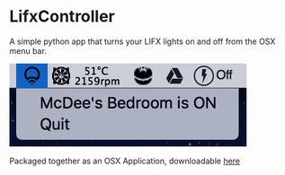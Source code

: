 # LifxController

A simple python app that turns your LIFX lights on and off from the OSX menu bar.

![menuDemo](images/menuDemo.png)

Packaged together as an OSX Application, downloadable [here](https://github.com/mitchmcdee/LifxController/releases/download/v0.1-alpha/LifxController.app.zip)
